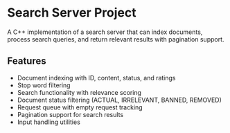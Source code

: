 # Search Server Project

A C++ implementation of a search server that can index documents, process search queries, and return relevant results with pagination support.

## Features

- Document indexing with ID, content, status, and ratings
- Stop word filtering
- Search functionality with relevance scoring
- Document status filtering (ACTUAL, IRRELEVANT, BANNED, REMOVED)
- Request queue with empty request tracking
- Pagination support for search results
- Input handling utilities
